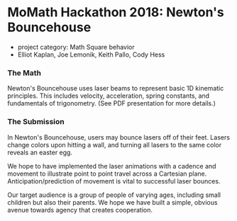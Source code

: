 # MoMath Hackathon 2018: Newton's Bouncehouse

- project category: Math Square behavior
- Elliot Kaplan, Joe Lemonik, Keith Pallo, Cody Hess

### The Math
Newton's Bouncehouse uses laser beams to represent basic
1D kinematic principles. This includes velocity, acceleration, spring
constants, and fundamentals of trigonometry. (See PDF presentation for
more details.)

### The Submission
In Newton's Bouncehouse, users may bounce lasers off of their feet.
Lasers change colors upon hitting a wall, and turning all lasers to
the same color reveals an easter egg.

We hope to have implemented the laser animations with a cadence and
movement to illustrate point to point travel across a Cartesian plane.
Anticipation/prediction of movement is vital to successful laser
bounces.

Our target audience is a group of people of varying ages, including
small children but also their parents. We hope we have built a simple,
obvious avenue towards agency that creates cooperation.

